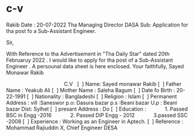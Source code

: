 # c-v
Rakib 
Date : 20-07-2022 
Tha Managing Director
DASA
Sub: Application for tha post fo a Sub-Assistant Engineer. 

Sir, 

With Reference to tha Advertisement in "Tha Daily Star" dated 20th Februaruy 2022 . I would like to apply for tha post of a
Sub-Assistant Engineer .
A persounal data sheet is here enclosed. 
Your faithfully,
Sayed Monawar Rakib 


                                        C.V   
[  ] Name: Sayed monawar Rakib 
[  ] Father Name : Yeakub Ali 
[  ] Mother Name : Saleha Bagum 
[  ] Date fo Birth : 20-22-1991 
[  ] Nationality : Bangladeshi 
[  ] Religion : Islam 
[  ] Permanent Address : vill :Saneswor p.o: Dasura bazar p.s :Beani bazar U.p : Beani bazar Dist: Sylhet 
[  ] presant Address : Do 
[  ] Education : 
            1. Passed BSC in Engg -2016
            2. Passed DIP Engg - 2012 
            3.passed SSC -2008 
[  ] Experience : Working as an Engineer in Aptech.
[  ] Reference : Mohammad Rajiuddin X, Chief Engineer DESA
